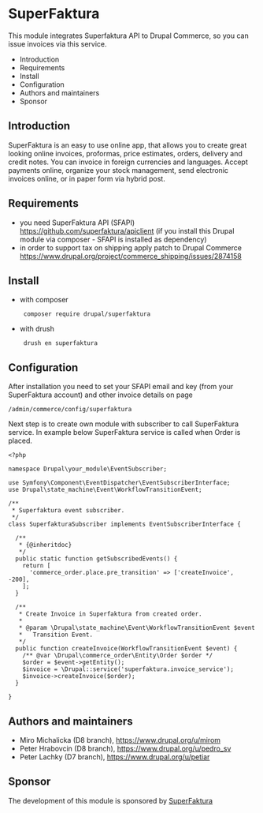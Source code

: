 # SuperFaktura
This module integrates Superfaktura API to Drupal Commerce,
so you can issue invoices via this service.

- Introduction
- Requirements
- Install
- Configuration
- Authors and maintainers
- Sponsor

## Introduction

SuperFaktura is an easy to use online app, that allows you to create
great looking online invoices, proformas, price estimates, orders,
delivery and credit notes. You can invoice in foreign currencies and languages.
Accept payments online, organize your stock management,
send electronic invoices online, or in paper form via hybrid post.

## Requirements

- you need SuperFaktura API (SFAPI)
https://github.com/superfaktura/apiclient (if you install this Drupal module via
composer - SFAPI is installed as dependency)
- in order to support tax on shipping apply patch to Drupal Commerce
https://www.drupal.org/project/commerce_shipping/issues/2874158

## Install

- with composer

    ```
     composer require drupal/superfaktura
    ```

- with drush

    ```
     drush en superfaktura
    ```

## Configuration

After installation you need to set your SFAPI email and key (from your
SuperFaktura account) and other invoice details on page

```
/admin/commerce/config/superfaktura
```

Next step is to create own module with subscriber to call SuperFaktura service.
In example below SuperFaktura service is called when Order is placed.

```
<?php

namespace Drupal\your_module\EventSubscriber;

use Symfony\Component\EventDispatcher\EventSubscriberInterface;
use Drupal\state_machine\Event\WorkflowTransitionEvent;

/**
 * Superfaktura event subscriber.
 */
class SuperfakturaSubscriber implements EventSubscriberInterface {

  /**
   * {@inheritdoc}
   */
  public static function getSubscribedEvents() {
    return [
      'commerce_order.place.pre_transition' => ['createInvoice', -200],
    ];
  }

  /**
   * Create Invoice in Superfaktura from created order.
   *
   * @param \Drupal\state_machine\Event\WorkflowTransitionEvent $event
   *   Transition Event.
   */
  public function createInvoice(WorkflowTransitionEvent $event) {
    /** @var \Drupal\commerce_order\Entity\Order $order */
    $order = $event->getEntity();
    $invoice = \Drupal::service('superfaktura.invoice_service');
    $invoice->createInvoice($order);
  }

}
```

## Authors and maintainers

- Miro Michalicka (D8 branch), https://www.drupal.org/u/mirom
- Peter Hrabovcin (D8 branch), https://www.drupal.org/u/pedro_sv
- Peter Lachky (D7 branch), https://www.drupal.org/u/petiar

## Sponsor

The development of this module is sponsored by
[SuperFaktura](https://www.superfaktura.sk/ "SuperFaktura")
